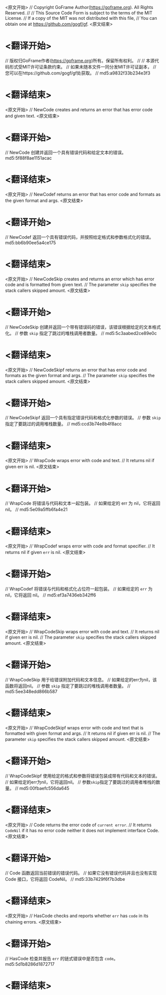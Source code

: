 
<原文开始>
// Copyright GoFrame Author(https://goframe.org). All Rights Reserved.
//
// This Source Code Form is subject to the terms of the MIT License.
// If a copy of the MIT was not distributed with this file,
// You can obtain one at https://github.com/gogf/gf.
<原文结束>

# <翻译开始>
// 版权归GoFrame作者(https://goframe.org)所有。保留所有权利。
//
// 本源代码形式受MIT许可证条款约束。
// 如果未随本文件一同分发MIT许可证副本，
// 您可以在https://github.com/gogf/gf处获取。
// md5:a9832f33b234e3f3
# <翻译结束>


<原文开始>
// NewCode creates and returns an error that has error code and given text.
<原文结束>

# <翻译开始>
// NewCode 创建并返回一个具有错误代码和给定文本的错误。 md5:5f88f8ae1151acac
# <翻译结束>


<原文开始>
// NewCodef returns an error that has error code and formats as the given format and args.
<原文结束>

# <翻译开始>
// NewCodef 返回一个具有错误代码，并按照给定格式和参数格式化的错误。 md5:bb6b90ee5a4ce175
# <翻译结束>


<原文开始>
// NewCodeSkip creates and returns an error which has error code and is formatted from given text.
// The parameter `skip` specifies the stack callers skipped amount.
<原文结束>

# <翻译开始>
// NewCodeSkip 创建并返回一个带有错误码的错误，该错误根据给定的文本格式化。
// 参数 `skip` 指定了跳过的堆栈调用者数量。
// md5:5c3aabed2ce89e0c
# <翻译结束>


<原文开始>
// NewCodeSkipf returns an error that has error code and formats as the given format and args.
// The parameter `skip` specifies the stack callers skipped amount.
<原文结束>

# <翻译开始>
// NewCodeSkipf 返回一个具有指定错误代码和格式化参数的错误。
// 参数 `skip` 指定了要跳过的调用堆栈数量。
// md5:ccd3b74e8b4f8acc
# <翻译结束>


<原文开始>
// WrapCode wraps error with code and text.
// It returns nil if given err is nil.
<原文结束>

# <翻译开始>
// WrapCode 将错误与代码和文本一起包装。
// 如果给定的 err 为 nil，它将返回 nil。
// md5:5e09a5ffb6fa4e21
# <翻译结束>


<原文开始>
// WrapCodef wraps error with code and format specifier.
// It returns nil if given `err` is nil.
<原文结束>

# <翻译开始>
// WrapCodef 将错误与代码和格式化占位符一起包装。
// 如果给定的 `err` 为 nil，它将返回 nil。
// md5:ef3a7436eb342ff6
# <翻译结束>


<原文开始>
// WrapCodeSkip wraps error with code and text.
// It returns nil if given err is nil.
// The parameter `skip` specifies the stack callers skipped amount.
<原文结束>

# <翻译开始>
// WrapCodeSkip 用于给错误附加代码和文本信息。
// 如果给定的err为nil，该函数将返回nil。
// 参数 `skip` 指定了要跳过的堆栈调用者数量。
// md5:5ee348edd866b587
# <翻译结束>


<原文开始>
// WrapCodeSkipf wraps error with code and text that is formatted with given format and args.
// It returns nil if given err is nil.
// The parameter `skip` specifies the stack callers skipped amount.
<原文结束>

# <翻译开始>
// WrapCodeSkipf 使用给定的格式和参数将错误包装成带有代码和文本的错误。
// 如果给定的err为nil，它将返回nil。
// 参数`skip`指定了要跳过的调用者堆栈的数量。
// md5:00fbaefc556da645
# <翻译结束>


<原文开始>
// Code returns the error code of `current error`.
// It returns `CodeNil` if it has no error code neither it does not implement interface Code.
<原文结束>

# <翻译开始>
// Code 函数返回当前错误的错误代码。
// 如果它没有错误代码并且也没有实现 Code 接口，它将返回 CodeNil。
// md5:33b7429f6f7b3dbe
# <翻译结束>


<原文开始>
// HasCode checks and reports whether `err` has `code` in its chaining errors.
<原文结束>

# <翻译开始>
// HasCode 检查并报告 `err` 的链式错误中是否包含 `code`。 md5:5d1b8286d1872717
# <翻译结束>

